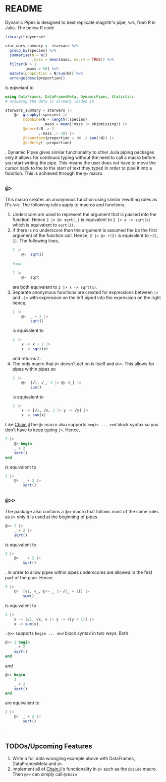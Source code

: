 # README
Dynamic Pipes is designed to best replicate magrittr's pipe, `%>%`, from R in Julia. The below R code
```R
library(tidyverse)

star_wars_summary <- starwars %>%
  group_by(species) %>%
  summarise(N = n()
            ,mass = mean(mass, na.rm = TRUE)) %>%
  filter(N > 1
         ,mass > 50) %>% 
  mutate(proportion = N/sum(N)) %>% 
  arrange(desc(proportion))
```
is eqivelant to 
```julia
using DataFrames, DataFramesMeta, DynamicPipes, Statistics
# assuming the data is already loaded in

starwars_summary = starwars |>
    @>  groupby(:species) |>
        @combine(N = length(:species)
                 ,mass = mean(:mass |> skipmissing)) |>
        @where(:N .> 1
               ,:mass .> 50) |>
        @transform(proportion = :N ./ sum(:N)) |>
        @orderby(-:proportion)
```

. Dynamic Pipes gives similar functionality to other Julia piping packages only it allows for continuos typing without the need to call a macro before you start writing the pipe. This means the user does not have to move the cursor back to the to the start of text they typed in order to pipe it into a function. This is achieved through the `@>` macro. 

## `@>` 
This macro creates an anonymous function using similar rewriting rules as R's `%>%`. The following rules apply to macros and functions. 

1. Underscore are used to represent the argument that is passed into the function. Hence `2 |> @> sqrt(_)` is equivalent to `2 |> x -> sqrt(x)` which is equivalent to `sqrt(2)`.
2. If there is no underscore then the argument is assumed the be the first argument of the function call. Hence, `2 |> @> +(2)` is equivalent to `+(2, 2)`. The following lines,
    ```julia
    2 |> 
        @>  sqrt()
        
    #and
    
    2 |>
        @>  sqrt 
    ```
    are both equivalent to `2 |> x -> sqrt(x)`.
3. Separate anonymous functions are created for expressions between `|>` and `.|>` with expression on the left piped into the expression on the right hence,
    ```julia
    2 |>
        @>  _ + 2 |>
            sqrt()
    ```
    is equivalent to 
    ```julia 
    2 |>
        x -> x + 2 |>
        x -> sqrt(x)
    ```
    and returns `2`.
4. The only macro that `@>` doesn't act on is itself and `@>>`. This allows for pipes within pipes so
    ```julia
    2 |>
        @>  [√1, √_, 3 |> @> √_] |>
            sum()
    ```
    is equivalent to 
    ```julia
    2 |>
        x -> [√1, √x, 3 |> y -> √y] |>
        x -> sum(x)
    ```
    
Like [Chain.jl](https://github.com/jkrumbiegel/Chain.jl) the `@>` macro also supports `begin ... end` block syntax so you don't have to keep typing `|>`. Hence,
```julia
2 |> 
    @> begin
    _ + 2
    sqrt()
end
```
is equivalent to 
```julia
2 |> 
    @>  _ + 2 |>
        sqrt()
```
## `@>>`
The package also contains a `@>>` macro that follows most of the same rules as `@>` only it is used at the beginning of pipes.
```julia
@>> 2 |>
    _ + 2 |>
    sqrt()
```
is equivalent to 
```julia
2 |> 
    @>  _ + 2 |>
        sqrt()
```
. In order to allow pipes within pipes underscores are allowed in the first part of the pipe. Hence 
```julia 
2 |>
    @>  [√1, √_, @>> _ |> √(_ + 1)] |>
        sum()
``` 
is equivalent to 
```julia
2 |>
    x -> [√1, √x, x |> y -> √(y + 1)] |>
    x -> sum(x)
```
. `@>>` supports `begin ... end` block syntax in two ways. Both 
```julia 
@>> 2 begin
    _ + 2 
    sqrt()
end
```
and 
```julia
@>> begin
    2
    _ + 2 
    sqrt()
end
```
are equivalent to 
```julia 
2 |>
    @>  _ + 2 |>
        sqrt()
```
.
## TODOs/Upcoming Features
1. Write a full data wrangling example above with DataFrames, DataFramesMeta and `@>`.
2. Implement all of [Chain.jl](https://github.com/jkrumbiegel/Chain.jl)'s functionality in `@>` such as the `@aside` macro. Then `@>>` can simply call `@chain`